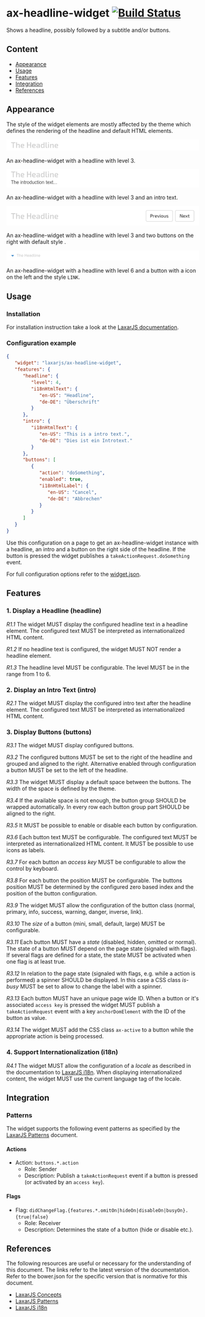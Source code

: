 # ax-headline-widget [![Build Status](https://travis-ci.org/LaxarJS/ax-headline-widget.svg?branch=master)](https://travis-ci.org/LaxarJS/ax-headline-widget)
Shows a headline, possibly followed by a subtitle and/or buttons.


## Content
* [Appearance](#appearance)
* [Usage](#usage)
* [Features](#features)
* [Integration](#integration)
* [References](#references)


## Appearance
The style of the widget elements are mostly affected by the theme which defines the rendering of the headline and default HTML elements.

![Illustration of the ax-headline-widget](docs/img/example_1.png)

An ax-headline-widget with a headline with level 3.


![Illustration of the ax-headline-widget](docs/img/example_2.png)

An ax-headline-widget with a headline with level 3 and an intro text.


![Illustration of the ax-headline-widget](docs/img/example_3.png)

An ax-headline-widget with a headline with level 3 and two buttons on the right with default style .


![Illustration of the ax-headline-widget](docs/img/example_4.png)

An ax-headline-widget with a headline with level 6 and a button with a icon on the left and the style `LINK`.


## Usage

### Installation
For installation instruction take a look at the [LaxarJS documentation](https://github.com/LaxarJS/laxar/blob/master/docs/manuals/installing_widgets.md).


### Configuration example

```json
{
   "widget": "laxarjs/ax-headline-widget",
   "features": {
      "headline": {
         "level": 4,
         "i18nHtmlText": {
            "en-US": "Headline",
            "de-DE": "Überschrift"
         }
      },
      "intro": {
         "i18nHtmlText": {
            "en-US": "This is a intro text.",
            "de-DE": "Dies ist ein Introtext."
         }
      },
      "buttons": [
         {
            "action": "doSomething",
            "enabled": true,
            "i18nHtmlLabel": {
               "en-US": "Cancel",
               "de-DE": "Abbrechen"
            }
         }
      ]
   }
}
```
Use this configuration on a page to get an ax-headline-widget instance with a headline, an intro and a button on the right side of the headline.
If the button is pressed the widget publishes a `takeActionRequest.doSomething` event.


For full configuration options refer to the [widget.json](widget.json).

## Features

### 1. Display a Headline (headline)
*R1.1* The widget MUST display the configured headline text in a headline element.
The configured text MUST be interpreted as internationalized HTML content.

*R1.2* If no headline text is configured, the widget MUST NOT render a headline element.

*R1.3* The headline level MUST be configurable.
The level MUST be in the range from 1 to 6.

### 2. Display an Intro Text (intro)
*R2.1* The widget MUST display the configured intro text after the headline element.
The configured text MUST be interpreted as internationalized HTML content.

### 3. Display Buttons (buttons)
*R3.1* The widget MUST display configured buttons.

*R3.2* The configured buttons MUST be set to the right of the headline and grouped and aligned to the right.
Alternative enabled through configuration a button MUST be set to the left of the headline.

*R3.3* The widget MUST display a default space between the buttons.
The width of the space is defined by the theme.

*R3.4* If the available space is not enough, the button group SHOULD be wrapped automatically.
In every row each button group part SHOULD be aligned to the right.

*R3.5* It MUST be possible to enable or disable each button by configuration.

*R3.6* Each button text MUST be configurable.
The configured text MUST be interpreted as internationalized HTML content.
It MUST be possible to use icons as labels.

*R3.7* For each button an *access key* MUST be configurable to allow the control by keyboard.

*R3.8* For each button the position MUST be configurable.
The buttons position MUST be determined by the configured zero based index and the position of the button configuration.

*R3.9* The widget MUST allow the configuration of the button class (normal, primary, info, success, warning, danger, inverse, link).

*R3.10* The *size* of a button (mini, small, default, large) MUST be configurable.

*R3.11* Each button MUST have a *state* (disabled, hidden, omitted or normal).
The state of a button MUST depend on the page state (signaled with flags).
If several flags are defined for a state, the state MUST be activated when one flag is at least true.

*R3.12* In relation to the page state (signaled with flags, e.g. while a action is performed) a spinner SHOULD be displayed.
In this case a CSS class *is-busy* MUST be set to allow to change the label with a spinner.

*R3.13* Each button MUST have an unique page wide ID.
When a button or it's associated `access key` is pressed the widget MUST publish a `takeActionRequest` event with a key `anchorDomElement` with the ID of the button as value.

*R3.14* The widget MUST add the CSS class `ax-active` to a button while the appropriate action is being processed.

### 4. Support Internationalization (i18n)
*R4.1* The widget MUST allow the configuration of a *locale* as described in the documentation to [LaxarJS i18n]. When displaying internationalized content, the widget MUST use the current language tag of the locale.


## Integration
### Patterns
The widget supports the following event patterns as specified by the [LaxarJS Patterns] document.

#### Actions
* Action: `buttons.*.action`
   * Role: Sender
   * Description: Publish a `takeActionRequest` event if a button is pressed (or activated by an `access key`).


#### Flags
* Flag: `didChangeFlag.{features.*.omitOn|hideOn|disableOn|busyOn}.{true|false}`
   * Role: Receiver
   * Description: Determines the state of a button (hide or disable etc.).


## References
The following resources are useful or necessary for the understanding of this document.
The links refer to the latest version of the documentation.
Refer to the bower.json for the specific version that is normative for this document.

* [LaxarJS Concepts]
* [LaxarJS Patterns]
* [LaxarJS i18n]

[LaxarJS Concepts]: https://github.com/LaxarJS/laxar/blob/master/docs/concepts.md "LaxarJS Concepts"
[LaxarJS Patterns]: https://github.com/LaxarJS/laxar_patterns/blob/master/docs/index.md "LaxarJS Patterns"
[LaxarJS i18n]: https://github.com/LaxarJS/laxar/blob/master/docs/manuals/i18n.md "LaxarJS i18n"
